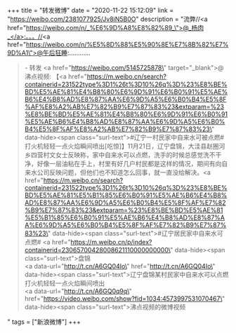 +++
title = "转发微博"
date = "2020-11-22 15:12:09"
link = "https://weibo.com/2381077925/Jv8iN5B0O"
description = "流弊//<a href=\"https://weibo.com/n/_%E6%9D%A8%E8%82%89_\">@_杨肉_</a>:。。。//<a href=\"https://weibo.com/n/%E5%8D%88%E5%90%8E%E7%8B%82%E7%9D%A1\">@午后狂睡</a>:…………<br><blockquote> - 转发 <a href=\"https://weibo.com/5145725878\" target=\"_blank\">@沸点视频</a>: 【<a href=\"https://m.weibo.cn/search?containerid=231522type%3D1%26t%3D10%26q%3D%23%E8%BE%BD%E5%AE%81%E4%B8%80%E6%9D%91%E6%B0%91%E5%AE%B6%E4%B8%AD%E8%87%AA%E6%9D%A5%E6%B0%B4%E5%8F%AF%E8%A2%AB%E7%82%B9%E7%87%83%23&extparam=%23%E8%BE%BD%E5%AE%81%E4%B8%80%E6%9D%91%E6%B0%91%E5%AE%B6%E4%B8%AD%E8%87%AA%E6%9D%A5%E6%B0%B4%E5%8F%AF%E8%A2%AB%E7%82%B9%E7%87%83%23\" data-hide><span class=\"surl-text\">#辽宁一村民家中自来水可被点燃#</span></a> 打火机轻轻一点火焰瞬间喷出[吃惊]】11月21日，辽宁盘锦，大洼县赵圈河乡四营村文女士反映称，家中自来水可以点燃，洗手的时候总感觉洗不干净，好像一层油粘在手上，村里有好几户村民都是这样的情况，期间有向自来水公司反映问题，但他们也不知道怎么回事，就一直没给解决。<a href=\"https://m.weibo.cn/search?containerid=231522type%3D1%26t%3D10%26q%3D%23%E8%BE%BD%E5%AE%81%E5%B1%85%E6%B0%91%E5%AE%B6%E4%B8%AD%E8%87%AA%E6%9D%A5%E6%B0%B4%E5%8F%AF%E7%82%B9%E7%87%83%23&extparam=%23%E8%BE%BD%E5%AE%81%E5%B1%85%E6%B0%91%E5%AE%B6%E4%B8%AD%E8%87%AA%E6%9D%A5%E6%B0%B4%E5%8F%AF%E7%82%B9%E7%87%83%23\" data-hide><span class=\"surl-text\">#辽宁居民家中自来水可点燃#</span></a> <a href=\"https://m.weibo.cn/p/index?containerid=23065700428008621110000000000\" data-hide><span class=\"surl-text\">盘锦</span></a> <br><a data-url=\"http://t.cn/A6GQ04Io\" href=\"http://t.cn/A6GQ04Io\" data-hide><span class=\"surl-text\">辽宁盘锦某村民家中自来水可以点燃 打火机轻轻一点火焰瞬间喷出</span></a>  <br><a data-url=\"http://t.cn/A6GQ0q9q\" href=\"https://video.weibo.com/show?fid=1034:4573997531070467\" data-hide><span class=\"surl-text\">沸点视频的微博视频</span></a></blockquote>"
tags = ["新浪微博"]
+++
